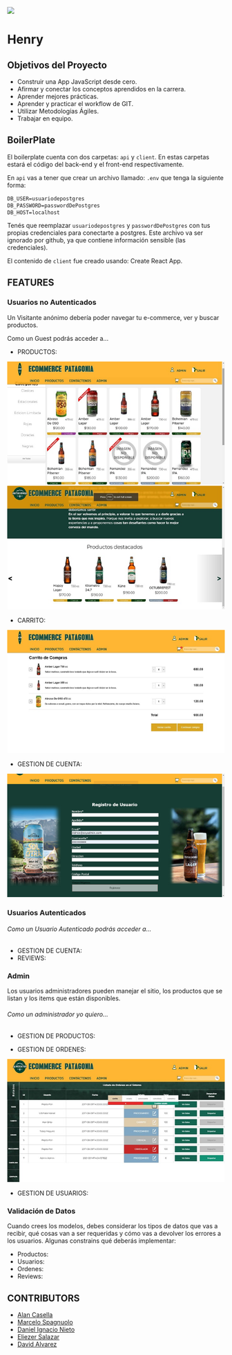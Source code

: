 <p align='left'>
    <img src='https://static.wixstatic.com/media/85087f_0d84cbeaeb824fca8f7ff18d7c9eaafd~mv2.png/v1/fill/w_160,h_30,al_c,q_85,usm_0.66_1.00_0.01/Logo_completo_Color_1PNG.webp' </img>
</p>

# Henry

## Objetivos del Proyecto

- Construir una App JavaScript desde cero.
- Afirmar y conectar los conceptos aprendidos en la carrera.
- Aprender mejores prácticas.
- Aprender y practicar el workflow de GIT.
- Utilizar Metodologías Ágiles.
- Trabajar en equipo.

## BoilerPlate

El boilerplate cuenta con dos carpetas: `api` y `client`. En estas carpetas estará el código del back-end y el front-end respectivamente.

En `api` vas a tener que crear un archivo llamado: `.env` que tenga la siguiente forma:

```
DB_USER=usuariodepostgres
DB_PASSWORD=passwordDePostgres
DB_HOST=localhost
```

Tenés que reemplazar `usuariodepostgres` y `passwordDePostgres` con tus propias credenciales para conectarte a postgres. Este archivo va ser ignorado por github, ya que contiene información sensible (las credenciales).

El contenido de `client` fue creado usando: Create React App.

## FEATURES

### Usuarios no Autenticados

Un Visitante anónimo debería poder navegar tu e-commerce, ver y buscar productos.

Como un Guest podrás acceder a...

- PRODUCTOS:

![productos](./img/catalogo.jpg)
![productos](./img/destacados.jpg)

- CARRITO:

![carrito](./img/carrito.jpg)

- GESTION DE CUENTA:

![registro](./img/registro.jpg)

### Usuarios Autenticados

###### Como un Usuario Autenticado podrás acceder a...

- GESTION DE CUENTA:
- REVIEWS:

### Admin

Los usuarios administradores pueden manejar el sitio, los productos que se listan y los items que están disponibles.

###### Como un administrador yo quiero...

- GESTION DE PRODUCTOS:


- GESTION DE ORDENES:

![ordenes](./img/adminorders.jpg)

- GESTION DE USUARIOS:

### Validación de Datos

Cuando crees los modelos, debes considerar los tipos de datos que vas a recibir, qué cosas van a ser requeridas y cómo vas a devolver los errores a los usuarios.
Algunas constrains qué deberás implementar:

- Productos:
- Usuarios:
- Ordenes:
- Reviews:

## CONTRIBUTORS

- [Alan Casella](https://github.com/AlanCasella)
- [Marcelo Spagnuolo](https://github.com/MarceloSpagnuolo)
- [Daniel Ignacio Nieto](https://github.com/Daniel-Ignacio-Nieto)
- [Eliezer Salazar](https://github.com/babinobass)
- [David Alvarez](https://github.com/aalvag)